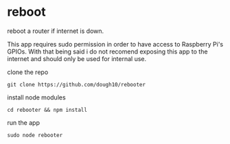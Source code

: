 # reboot

reboot a router if internet is down.

This app requires sudo permission in order to have access to Raspberry Pi's GPIOs. With that being said i do not recomend exposing this app to the internet and should only be used for internal use.

clone the repo
```shell
git clone https://github.com/dough10/rebooter
```
install node modules
```shell
cd rebooter && npm install
```
run the app
```shell
sudo node rebooter
```